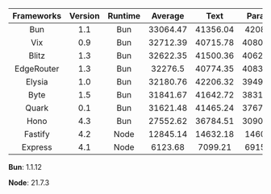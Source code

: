 | Frameworks | Version | Runtime | Average | Text | Params | DB Query |
| :---: | :---: | :---: | :---: | :---: | :---: | :---: |
| Bun | 1.1 | Bun | 33064.47 | 41356.04 | 42081.3 | 15756.08 |
| Vix | 0.9 | Bun | 32712.39 | 40715.78 | 40806.81 | 16614.57 |
| Blitz | 1.3 | Bun | 32622.35 | 41500.36 | 40623.26 | 15743.42 |
| EdgeRouter | 1.3 | Bun | 32276.5 | 40774.35 | 40835.05 | 15220.09 |
| Elysia | 1.0 | Bun | 32180.76 | 42206.32 | 39497.73 | 14838.23 |
| Byte | 1.5 | Bun | 31841.67 | 41642.72 | 38316.01 | 15566.29 |
| Quark | 0.1 | Bun | 31621.48 | 41465.24 | 37672.59 | 15726.62 |
| Hono | 4.3 | Bun | 27552.62 | 36784.51 | 30900.61 | 14972.74 |
| Fastify | 4.2 | Node | 12845.14 | 14632.18 | 14606.9 | 9296.33 |
| Express | 4.1 | Node | 6123.68 | 7099.21 | 6915.35 | 4356.47 |

**Bun**: 1.1.12

**Node**: 21.7.3
